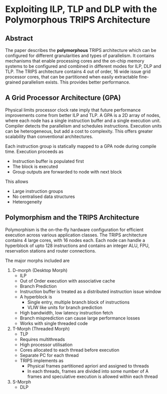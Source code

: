 # Exploiting ILP, TLP and DLP with the Polymorphous TRIPS Architecture

## Abstract

The paper describes the <b>polymorphous</b> TRIPS architecture which can be configured for different granularities and types of parallelism. It contains mechanisms that enable processing cores and the on-chip memory systems to be configured and combined in different modes for ILP, DLP and TLP. The TRIPS architecture contains 4 out of order, 16 wide issue grid processor cores, that can be partitioned when easily extractable fine-grained parallelism exists. This provides better performance. 

## A Grid Processor Architecture (GPA)

Physical limits processor clock rate imply that future performance improvements come from better ILP and TLP. A GPA is a 2D array of nodes, where each node has a single instruction buffer and a single execution unit. Compiler detects the parallelism and schedules instructions. Execution units can be heterogeneous, but add a cost to complexity. This offers greater scalability than conventional architectures.

Each instruction group is statically mapped to a GPA node during compile time. Execution proceeds as
- Instruction buffer is populated first
- The block is executed
- Group outputs are forwarded to node with next block

This allows
- Large instruction groups
- No centralised data structures
- Heterogeneity

## Polymorphism and the TRIPS Architecture

Polymorphism is the on-the-fly hardware configuration for efficient execution across various application classes. The TRIPS architecture contains 4 large cores, with 16 nodes each. Each node can handle a hyperblock of upto 128 instructions and contains an integer ALU, FPU, reservation stations and router connections.


The major morphs included are
1. D-morph (Desktop Morph)
   - ILP
   - Out of Order execution with associative cache
   - Branch Prediction
   - Instruction buffer is treated as a distributed instruction issue window
   - A hyperblock is
     - Single entry, multiple branch block of instructions
     - VLIW like units for branch prediction
   - High bandwidth, low latency instruction fetch
   - Branch misprediction can cause large performance losses
   - Works with single threaded code
2. T-Morph (Threaded Morph)
   - TLP
   - Requires multithreads
   - High processor utilisation
   - Cores allocated to each thread before execution
   - Separate PC for each thread
   - TRIPS implements as
     - Physical frames partitioned apriori and assigned to threads
     - In each threads, frames are divided into some number of A frames and speculative execution is allowed within each thread
3. S-Morph
   - DLP
